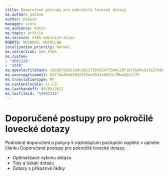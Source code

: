 ```yaml
---
title: Doporučené postupy pro pokročilé lovecké dotazy
ms.author: pebaum
author: pebaum
manager: scotv
ms.audience: Admin
ms.topic: article
ms.service: o365-administration
ROBOTS: NOINDEX, NOFOLLOW
localization_priority: Normal
ms.collection: Adm_O365
ms.custom:
- "9001220"
- "3498"
ms.openlocfilehash: c602b76b82190c981273bfd2473304c20f18cfb94c925e27b6b777cba4a52c40
ms.sourcegitcommit: b5f7da89a650d2915dc652449623c78be6247175
ms.translationtype: MT
ms.contentlocale: cs-CZ
ms.lasthandoff: 08/05/2021
ms.locfileid: "53952314"
---
```

# <a name="advanced-hunting-query-best-practices"></a>Doporučené postupy pro pokročilé lovecké dotazy

Podrobné doporučení a [](/windows/security/threat-protection/microsoft-defender-atp/advanced-hunting-best-practices#optimize-query-performance) pokyny k následujícím postupům najdete v úplném článku Doporučené postupy pro pokročilé lovecké dotazy:
- Optimalizace výkonu dotazu
- Tipy a úskalí dotazu
- Dotazy s příkazové řádky


